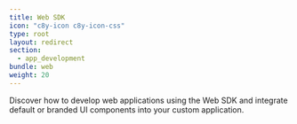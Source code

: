 ```yaml
---
title: Web SDK
icon: "c8y-icon c8y-icon-css"
type: root
layout: redirect
section:
  - app_development
bundle: web
weight: 20
---
```


Discover how to develop web applications using the Web SDK and integrate default or branded UI components into your custom application.
